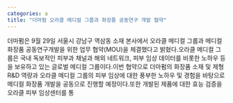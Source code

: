 ```yaml
---
categories: a
title: "더마펌 오라클 메디컬 그룹과 화장품 공동연구 개발 협약"
---
```

더마펌은 9월 29일 서울시 강남구 역삼동 소재 본사에서 오라클 메디컬 그룹과 메디컬 화장품 공동연구개발을 위한 업무 협약(MOU)을 체결했다고 밝혔다.오라클 메디컬 그룹은 국내 독보적인 피부과 채널과 해외 네트워크, 피부 임상 데이터를 비롯한 노하우 등을 보유하고 있는 글로벌 메디컬 그룹이다.이번 협약으로 더마펌의 화장품 소재 및 제형 R&D 역량과 오라클 메디컬 그룹의 피부 임상에 대한 풍부한 노하우 및 경험을 바탕으로 메디컬 화장품 개발을 공동으로 진행할 예정이다.또한 개발된 제품에 대한 효능 검증을 오라클 피부 임상센터를 통